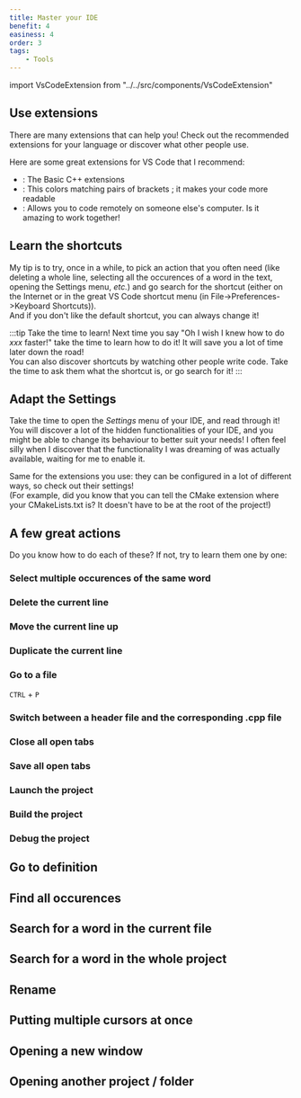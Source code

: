 ```yaml
---
title: Master your IDE
benefit: 4
easiness: 4
order: 3
tags:
    - Tools
---
```

import VsCodeExtension from "../../src/components/VsCodeExtension"

## Use extensions

There are many extensions that can help you! Check out the recommended extensions for your language or discover what other people use.

Here are some great extensions for VS Code that I recommend:

- <VsCodeExtension id="ms-vscode.cpptools-extension-pack"/>: The Basic C++ extensions
- <VsCodeExtension id="coenraads.bracket-pair-colorizer-2"/>: This colors matching pairs of brackets ; it makes your code more readable
- <VsCodeExtension id="ms-vsliveshare.vsliveshare"/>: Allows you to code remotely on someone else's computer. Is it amazing to work together!

## Learn the shortcuts

My tip is to try, once in a while, to pick an action that you often need (like deleting a whole line, selecting all the occurences of a word in the text, opening the Settings menu, *etc.*) and go search for the shortcut (either on the Internet or in the great VS Code shortcut menu (in File->Preferences->Keyboard Shortcuts)).<br/>
And if you don't like the default shortcut, you can always change it!

:::tip
Take the time to learn! Next time you say "Oh I wish I knew how to do *xxx* faster!" take the time to learn how to do it! It will save you a lot of time later down the road!<br/>
You can also discover shortcuts by watching other people write code. Take the time to ask them what the shortcut is, or go search for it!
:::

## Adapt the Settings

Take the time to open the *Settings* menu of your IDE, and read through it! You will discover a lot of the hidden functionalities of your IDE, and you might be able to change its behaviour to better suit your needs! I often feel silly when I discover that the functionality I was dreaming of was actually available, waiting for me to enable it.

Same for the extensions you use: they can be configured in a lot of different ways, so check out their settings!<br/>
(For example, did you know that you can tell the CMake extension where your CMakeLists.txt is? It doesn't have to be at the root of the project!)

## A few great actions

Do you know how to do each of these? If not, try to learn them one by one:

### Select multiple occurences of the same word

### Delete the current line

### Move the current line up

### Duplicate the current line

### Go to a file

`CTRL` + `P`

### Switch between a header file and the corresponding .cpp file

### Close all open tabs

### Save all open tabs

### Launch the project

### Build the project

### Debug the project

## Go to definition

## Find all occurences

## Search for a word in the current file

## Search for a word in the whole project

## Rename

## Putting multiple cursors at once

## Opening a new window

## Opening another project / folder